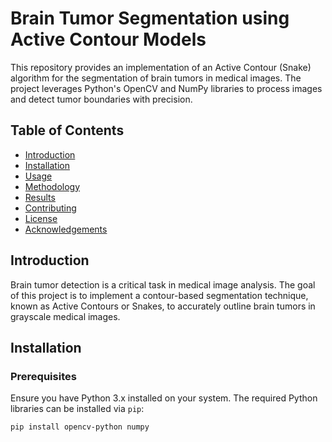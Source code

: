# Brain Tumor Segmentation using Active Contour Models

This repository provides an implementation of an Active Contour (Snake) algorithm for the segmentation of brain tumors in medical images. The project leverages Python's OpenCV and NumPy libraries to process images and detect tumor boundaries with precision.

## Table of Contents
- [Introduction](#introduction)
- [Installation](#installation)
- [Usage](#usage)
- [Methodology](#methodology)
- [Results](#results)
- [Contributing](#contributing)
- [License](#license)
- [Acknowledgements](#acknowledgements)

## Introduction

Brain tumor detection is a critical task in medical image analysis. The goal of this project is to implement a contour-based segmentation technique, known as Active Contours or Snakes, to accurately outline brain tumors in grayscale medical images.

## Installation

### Prerequisites

Ensure you have Python 3.x installed on your system. The required Python libraries can be installed via `pip`:

```bash
pip install opencv-python numpy
